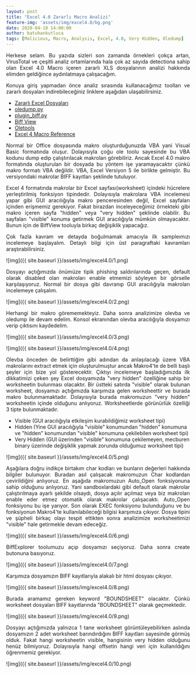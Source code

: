 ```yaml
---
layout: post
title: "Excel 4.0 Zararlı Macro Analizi"
feature-img: 'assets/img/excel4.0/bg.png'
date: 2020-04-10 14:00:00
author: batuhankutluca
tags: [Malicious, Macro, Analysis, Excel, 4.0, Very Hidden, Oledump]
---
```


<p align="justify">Herkese selam. Bu yazıda sizleri son zamanda örnekleri çokça artan, VirusTotal ve çeşitli analiz ortamlarında hala çok az sayıda detectiona sahip olan Excel 4.0 Macro içeren zararlı XLS dosyalarının analizi hakkında elimden geldiğince aydınlatmaya çalışacağım.</p>

<p align="justify">Konuya giriş yapmadan önce analiz sırasında kullanacağımız toolları ve zararlı dosyaları indirebileceğiniz linklere aşağıdan ulaşabilirsiniz.</p>

* [Zararlı Excel Dosyaları][maldoc]
* [oledump.py][oledump]
* [plugin_biff.py][plugin_biff]
* [Biff View][biffview]
* [Oletools][oletools]
* [Excel 4 Macro Reference][ref]

<p align="justify">Normal bir Office dosyasında makro oluşturduğunuzda VBA yani Visual Basic formatında oluşur. Dolayısıyla çoğu ole toolu sayesinde bu VBA kodunu dump edip çalıştırılacak makroları görebiliriz. Ancak Excel 4.0 makro formatında oluşturulan bir dosyada bu yöntem işe yaramayacaktır çünkü makro formatı VBA değildir. VBA, Excel Versiyon 5 ile birlikte gelmiştir. Bu versiyondaki makrolar BIFF kayıtları şeklinde tutuluyor.</p>

<p align="justify">Excel 4 formatında makrolar bir Excel sayfası(worksheet) içindeki hücrelere yerleştirilmiş fonksiyon tipindedir. Dolayısıyla makrolara VBA incelemesi yapar gibi GUI aracılığıyla makro penceresinden değil, Excel sayfaları içinden erişmemiz gerekiyor. Fakat birazdan inceleyeceğimiz örnekteki gibi makro içeren sayfa "hidden" veya "very hidden" şeklinde olabilir. Bu sayfaları "visible" konuma getirmek GUI aracılığıyla mümkün olmayacaktır. Bunun için de BiffView tooluyla birkaç değişiklik yapacağız.</p>

<p align="justify">Çok fazla kavram ve detayda boğulmamak amacıyla ilk sampleımızı incelemeye başlayalım. Detaylı bilgi için üst paragraftaki kavramları araştırabilirsiniz.</p>

![img]({{ site.baseurl }}/assets/img/excel4.0/1.png)

<p align="justify">Dosyayı açtığımızda önümüze tipik phishing saldırılarında geçen, default olarak disabled olan makroları enable etmemizi söyleyen bir görselle karşılaşıyoruz. Normal bir dosya gibi davranıp GUI aracılığıyla makroları incelemeye çalışalım. </p>

![img]({{ site.baseurl }}/assets/img/excel4.0/2.png)

<p align="justify">Herhangi bir makro görememekteyiz. Daha sonra analizimize olevba ve oledump ile devam edelim. Konsol ekranından olevba aracılığıyla dosyamızı verip çıktısını kaydedelim.</p>

![img]({{ site.baseurl }}/assets/img/excel4.0/3.png)

![img]({{ site.baseurl }}/assets/img/excel4.0/4.png)

<p align="justify">Olevba önceden de belirttiğim gibi adından da anlaşılacağı üzere VBA makrolarını extract etmek için oluşturulmuştur ancak Makro4'te de belli başlı şeyler için bize yol gösterecektir. Çıktıyı incelemeye başladığımızda ilk dikkatimizi çeken şey Excel dosyamızda "very hidden" özelliğine sahip bir worksheetin bulunması olacaktır. Bir üstteki satırda "visible" olarak bulunan worksheet, dosyamızı açtığımızda karşımıza gelen worksheettir ve burada makro bulunmamaktadır. Dolayısıyla burada makromuzun "very hidden" worksheetin içinde olduğunu anlıyoruz. Worksheetlerde görünürlük özelliği 3 tipte bulunmaktadır. </p>

* Visible (GUI aracılığıyla etkileşim kurabildiğimiz worksheet tipi)
* Hidden (Yine GUI aracılığıyla "visible" konumundan "hidden" konumuna ve "hidden" konumundan "visible" konumuna çekilebilen worksheet tipi)
* Very Hidden (GUI üzerinden "visible" konumuna çekilemeyen, mecburen binary üzerinde değişiklik yapmak zorunda olduğumuz worksheet tipi)

![img]({{ site.baseurl }}/assets/img/excel4.0/5.png)

<p align="justify">Aşağılara doğru indikçe birtakım char kodları ve bunların değerleri hakkında bilgiler bulunuyor. Buradan asıl çalışacak makromuzun Char kodlardan çevirildiğini anlıyoruz. En aşağıda makromuzun Auto_Open fonksiyonuna sahip olduğunu anlıyoruz. Yani sandboxlardaki gibi default olarak makrolar çalıştırılmaya ayarlı şekilde olsaydı, dosya açılır açılmaz veya biz makroları enable eder etmez otomatik olarak  makrolar çalışacaktı. Auto_Open fonksiyonu bu işe yarıyor. Son olarak EXEC fonksiyonu bulunduğunu ve bu fonksiyonun Makro4'te kullanılabileceği bilgisi karşımıza çıkıyor. Dosya tipini ve şüpheli birkaç olayı tespit ettikten sonra analizimize worksheetimizi "visible" hale getirmekle devam edeceğiz.</p>

![img]({{ site.baseurl }}/assets/img/excel4.0/6.png)

<p align="justify">BiffExplorer toolumuzu açıp dosyamızı seçiyoruz. Daha sonra create butonuna basıyoruz. </p>

![img]({{ site.baseurl }}/assets/img/excel4.0/7.png)

<p align="justify">Karşımıza dosyamızın BIFF kayıtlarıyla alakalı bir html dosyası çıkıyor.</p>

![img]({{ site.baseurl }}/assets/img/excel4.0/8.png)

<p align="justify">Burada aramamız gereken keyword "BOUNDSHEET" olacaktır. Çünkü worksheet dosyaları BIFF kayıtlarında "BOUNDSHEET" olarak geçmektedir.</p>

![img]({{ site.baseurl }}/assets/img/excel4.0/9.png)

<p align="justify">Dosyayı açtığımızda yalnızca 1 tane worksheet görüntüleyebilirken aslında dosyamızın 2 adet worksheet barındırdığını BIFF kayıtları sayesinde görmüş olduk. Fakat hangi worksheetin visible, hangisinin very hidden olduğunu henüz bilmiyoruz. Dolayısıyla hangi offsetin hangi veri için kullanıldığını öğrenmemiz gerekiyor.</p>

![img]({{ site.baseurl }}/assets/img/excel4.0/10.png)

[maldoc]: https://github.com/batuhankutluca/Excel-4.0-Maldoc-Samples
[oledump]: https://github.com/DidierStevens/DidierStevensSuite/blob/master/oledump.py
[plugin_biff]: https://github.com/DidierStevens/DidierStevensSuite/blob/master/plugin_biff.py
[biffview]: https://www.aldeid.com/wiki/BiffView
[oletools]: https://github.com/decalage2/oletools/wiki/Install
[ref]: https://d13ot9o61jdzpp.cloudfront.net/files/Excel%204.0%20Macro%20Functions%20Reference.pdf